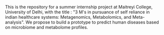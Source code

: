 This is the repository for a summer internship project at Maitreyi College, University of Delhi, with the title : "3 M's in pursuance of self reliance in indian healthcare systems: Metagenomics, Metabolomics, and Meta-analysis".
We propose to build a prototype to predict human diseases based on microbiome and metabolome profiles. 
